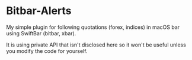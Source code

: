 # Bitbar-Alerts

My simple plugin for following quotations (forex, indices) in macOS bar using SwiftBar (bitbar, xbar).

It is using private API that isn't disclosed here so it won't be useful unless you modify the code for yourself.
